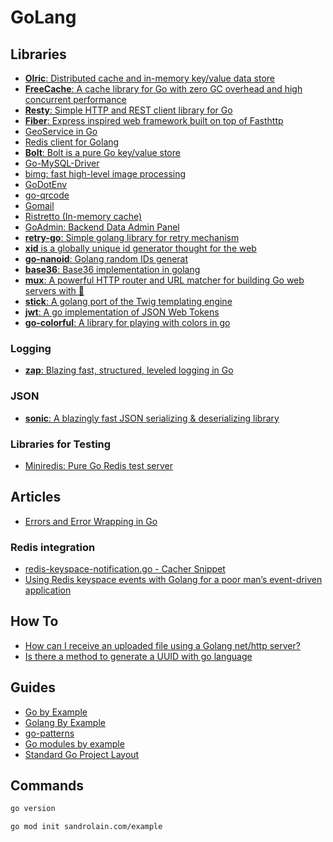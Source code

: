 # GoLang

## Libraries

- [**Olric**: Distributed cache and in-memory key/value data store](https://github.com/buraksezer/olric) 
- [**FreeCache**: A cache library for Go with zero GC overhead and high concurrent performance](https://github.com/coocood/freecache)
- [**Resty**: Simple HTTP and REST client library for Go](https://github.com/go-resty/resty)
- [**Fiber**: Express inspired web framework built on top of Fasthttp](https://github.com/gofiber/fiber)
- [GeoService in Go](https://github.com/codingsince1985/geo-golang)
- [Redis client for Golang](https://github.com/go-redis/redis)
- [**Bolt**: Bolt is a pure Go key/value store](https://github.com/boltdb/bolt)
- [Go-MySQL-Driver](https://github.com/go-sql-driver/mysql)
- [bimg: fast high-level image processing](https://github.com/h2non/bimg)
- [GoDotEnv](https://github.com/joho/godotenv)
- [go-qrcode](https://github.com/yeqown/go-qrcode)
- [Gomail](https://pkg.go.dev/gopkg.in/mail.v2)
- [Ristretto (In-memory cache)](https://github.com/dgraph-io/ristretto)
- [GoAdmin: Backend Data Admin Panel](https://www.go-admin.com/) 
- [**retry-go**: Simple golang library for retry mechanism](https://github.com/avast/retry-go)
- [**xid** is a globally unique id generator thought for the web](https://github.com/rs/xid)
- [**go-nanoid**: Golang random IDs generat](https://github.com/matoous/go-nanoid)
- [**base36**: Base36 implementation in golang](https://github.com/martinlindhe/base36)
- [**mux**: A powerful HTTP router and URL matcher for building Go web servers with 🦍](https://github.com/gorilla/mux)
- [**stick**: A golang port of the Twig templating engine](https://github.com/tyler-sommer/stick)
- [**jwt**: A go implementation of JSON Web Tokens](https://github.com/golang-jwt/jwt)
- [**go-colorful**: A library for playing with colors in go](https://github.com/lucasb-eyer/go-colorful)

### Logging
- [**zap**: Blazing fast, structured, leveled logging in Go](https://github.com/uber-go/zap)

### JSON
- [**sonic**: A blazingly fast JSON serializing & deserializing library](https://github.com/bytedance/sonic)

### Libraries for Testing
- [Miniredis: Pure Go Redis test server](https://github.com/alicebob/miniredis) 

## Articles
- [Errors and Error Wrapping in Go](https://trstringer.com/errors-and-error-wrapping-go/)

### Redis integration

- [redis-keyspace-notification.go - Cacher Snippet](https://snippets.cacher.io/snippet/6607f124ebc238ebf22c)
- [Using Redis keyspace events with Golang for a poor man’s event-driven application](https://mattboodoo.com/2021/07/02/using-redis-keyspace-events-with-golang-for-a-poor-mans-event-driven-application/)


## How To
- [How can I receive an uploaded file using a Golang net/http server?](https://stackoverflow.com/questions/40684307/how-can-i-receive-an-uploaded-file-using-a-golang-net-http-server)
- [Is there a method to generate a UUID with go language](https://stackoverflow.com/questions/15130321/is-there-a-method-to-generate-a-uuid-with-go-language)

## Guides
- [Go by Example](https://gobyexample.com/)
- [Golang By Example](https://golangbyexample.com/)
- [go-patterns](https://github.com/tmrts/go-patterns)
- [Go modules by example](https://github.com/go-modules-by-example/index)
- [Standard Go Project Layout](https://github.com/golang-standards/project-layout) 


## Commands

```sh
go version
```

```sh
go mod init sandrolain.com/example
```